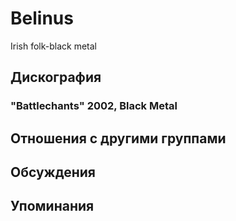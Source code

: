# Belinus

Irish folk-black metal

## Дискография

### "Battlechants" 2002, Black Metal




## Отношения с другими группами


## Обсуждения


## Упоминания

